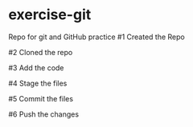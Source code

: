 # exercise-git
Repo for git and GitHub practice 
#1 Created the Repo

#2 Cloned the repo

#3 Add the code

#4 Stage the files

#5 Commit the files

#6 Push the changes
